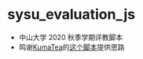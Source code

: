 # sysu_evaluation_js

* 中山大学 2020 秋季学期评教脚本
* 鸣谢[KumaTea](https://github.com/KumaTea)的[这个脚本](https://github.com/KumaTea/SYSU-Student-Evaluation)提供思路
